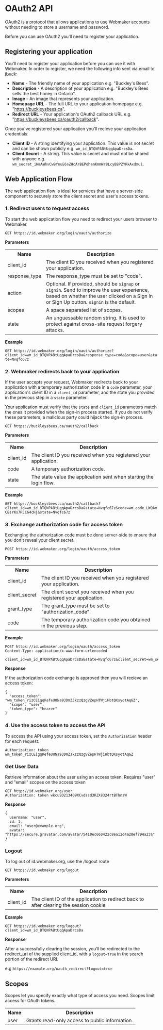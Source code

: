 # OAuth2 API

OAuth2 is a protocol that allows applications to use Webmaker accounts without needing to store a username and password.

Before you can use OAuth2 you'll need to register your application.

## Registering your application

You'll need to register your application before you can use it with Webmaker. In order to register, we need the following info sent via email to [jbuck](mailto:jon@mozillafoundation.org):

* **Name** - The friendly name of your application e.g. "Buckley's Bees".
* **Description** - A description of your application e.g. "Buckley's Bees sells the best honey in Ontario".
* **Image** - An image that represents your application.
* **Homepage URL** - The full URL to your application homepage e.g. "https://buckleysbees.ca".
* **Redirect URL** - Your application's OAuth2 callback URL e.g. "https://buckleysbees.ca/oauth2/callback".

Once you've registered your application you'll recieve your application credentials:

* **Client ID** - A string identifying your application. This value is not secret and can be shown publicly e.g. `wm_id_BTQNPABtUqqApaDrcsDa`.
* **Client Secret** - A string. This value is secret and must not be shared with anyone e.g. `wm_secret_iHmAWhvCwBYnuE6aZHcArBEPohanKmmWr8LcyBBPZYRkAxdmui`.

## Web Application Flow

The web application flow is ideal for services that have a server-side component to securely store the client secret and user's access tokens.

### 1. Redirect users to request access

To start the web application flow you need to redirect your users browser to Webmaker.

`GET https://id.webmaker.org/login/oauth/authorize`

**Parameters**

<table>
  <tr>
    <th>Name</th>
    <th>Description</th>
  </tr>
  <tr>
    <td>client_id</td>
    <td>The client ID you received when you registered your application.</td>
  </tr>
  <tr>
    <td>response_type</td>
    <td>The response_type must be set to "code".</td>
  </tr>
  <tr>
    <td>action</td>
    <td>Optional. If provided, should be <code>signup</code> or <code>signin</code>. Send to improve the user experience, based on whether the user clicked on a Sign In or Sign Up button. <code>signin</code> is the default.</td>
  </tr>
  <tr>
    <td>scopes</td>
    <td>A space separated list of scopes.</td>
  </tr>
  <tr>
    <td>state</td>
    <td>An unguessable random string. It is used to protect against cross-site request forgery attacks.</td>
  </tr>
</table>

**Example**

`GET https://id.webmaker.org/login/oauth/authorize?client_id=wm_id_BTQNPABtUqqApaDrcsDa&response_type=code&scope=user&state=Nvqfc67z`

### 2. Webmaker redirects back to your application

If the user accepts your request, Webmaker redirects back to your application with a temporary authorization code in a `code` parameter, your application's client ID in a `client_id` parameter, and the state you provided in the previous step in a `state` parameter.

Your application must verify that the `state` and `client_id` parameters match the ones it provided when the sign-in process started. If you do not verify these parameters, a malicious party could hijack the sign-in process.

`GET https://buckleysbees.ca/oauth2/callback`

**Parameters**

<table>
  <tr>
    <th>Name</th>
    <th>Description</th>
  </tr>
  <tr>
    <td>client_id</td>
    <td>The client ID you received when you registered your application.</td>
  </tr>
  <tr>
    <td>code</td>
    <td>A temporary authorization code.</td>
  </tr>
  <tr>
    <td>state</td>
    <td>The state value the application sent when starting the login flow.</td>
  </tr>
</table>

**Example**

`GET https://buckleysbees.ca/oauth2/callback?client_id=wm_id_BTQNPABtUqqApaDrcsDa&state=Nvqfc67z&code=wm_code_LWQAxCBsrKs7PJCG4cHj&state=Nvqfc67z`

### 3. Exchange authorization code for access token

Exchanging the authorization code must be done server-side to ensure that you don't reveal your client secret.

`POST https://id.webmaker.org/login/oauth/access_token`

**Parameters**

<table>
  <tr>
    <th>Name</th>
    <th>Description</th>
  </tr>
  <tr>
    <td>client_id</td>
    <td>The client ID you received when you registered your application.</td>
  </tr>
  <tr>
    <td>client_secret</td>
    <td>The client secret you received when you registered your application.</td>
  </tr>
  <tr>
    <td>grant_type</td>
    <td>The grant_type must be set to "authorization_code".</td>
  </tr>
  <tr>
    <td>code</td>
    <td>The temporary authorization code you obtained in the previous step.</td>
  </tr>
</table>

**Example**

```
POST https://id.webmaker.org/login/oauth/access_token
Content-Type: application/x-www-form-urlencoded

client_id=wm_id_BTQNPABtUqqApaDrcsDa&state=Nvqfc67z&client_secret=wm_secret_iHmAWhvCwBYnuE6aZHcArBEPohanKmmWr8LcyBBPZYRkAxdmui&code=wm_code_LWQAxCBsrKs7PJCG4cHj
```

**Response**

If the authorization code exchange is approved then you will recieve an access token:

```
{
  "access_token": "wm_token_rizCEigqRefeU8Na9JDmZJkzzQzgVZepHTWjiHbtQKsyotAqGZ",
  "scope": "user",
  "token_type": "bearer"
}
```

### 4. Use the access token to access the API

To access the API using your access token, set the `Authorization` header for each request:

```
Authorization: token wm_token_rizCEigqRefeU8Na9JDmZJkzzQzgVZepHTWjiHbtQKsyotAqGZ
```
### Get User Data

Retrieve information about the user using an access token. Requires "user" and "email" scopes on the access token

```
GET http://id.webmaker.org/user
Authorization: token wkcuSD213409XCvdssd3RZX8324rtBThnzW
```

**Response**

```
{
  username: "user",
  id: 1,
  email: "user@example.org",
  avatar: "https://secure.gravatar.com/avatar/5410ec660422c8ea12d4a28ef794a23a"
}
```

### Logout

To log out of id.webmaker.org, use the /logout route

`GET https://id.webmaker.org/logout`

**Parameters**

<table>
  <tr>
    <th>Name</th>
    <th>Description</th>
  </tr>
  <tr>
    <td>client_id</td>
    <td>The client ID of the application to redirect back to after clearing the session cookie</td>
  </tr>
</table>

**Example**

`GET https://id.webmaker.org/logout?client_id=wm_id_BTQNPABtUqqApaDrcsDa`

**Response**

After a successfully clearing the session, you'll be redirected to the redirect_uri of the supplied client_id, with a `logout=true` in the search portion of the redirect URL

e.g `https://example.org/oauth_redirect?logout=true`
## Scopes

Scopes let you specify exactly what type of access you need. Scopes limit access for OAuth tokens.

<table>
  <tr>
    <th>Name</th>
    <th>Description</th>
  </tr>
  <tr>
    <td>user</td>
    <td>Grants read-only access to public information.</td>
  </tr>
</table>
